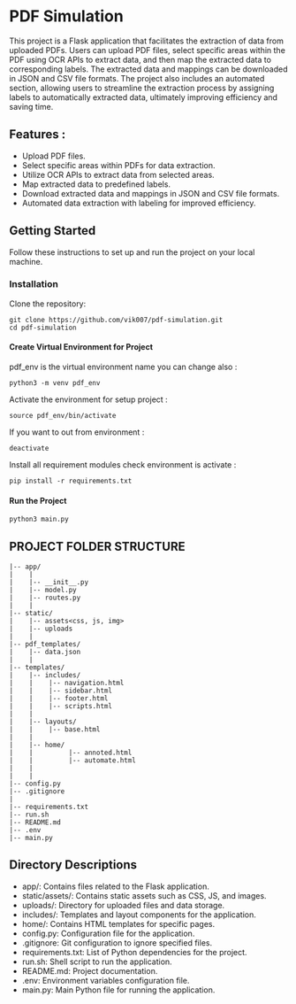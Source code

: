 # PDF Simulation
This project is a Flask application that facilitates the extraction of data from uploaded PDFs. Users can upload PDF files, select specific areas within the PDF using OCR APIs to extract data, and then map the extracted data to corresponding labels. The extracted data and mappings can be downloaded in JSON and CSV file formats. The project also includes an automated section, allowing users to streamline the extraction process by assigning labels to automatically extracted data, ultimately improving efficiency and saving time.

## Features :

   - Upload PDF files.
   - Select specific areas within PDFs for data extraction.
   - Utilize OCR APIs to extract data from selected areas.
   - Map extracted data to predefined labels.
   - Download extracted data and mappings in JSON and CSV file formats.
   - Automated data extraction with labeling for improved efficiency.

## Getting Started

Follow these instructions to set up and run the project on your local machine.

### Installation

Clone the repository:
```
git clone https://github.com/vik007/pdf-simulation.git
cd pdf-simulation
```
#### Create Virtual Environment for Project 
pdf_env is the virtual environment name you can change also :
```
python3 -m venv pdf_env
```

Activate the environment for setup project :
```
source pdf_env/bin/activate
```

If you want to out from environment :
```
deactivate
```

Install all requirement modules check environment is activate :
```
pip install -r requirements.txt
```

#### Run the Project 
```
python3 main.py
```

 

## PROJECT FOLDER STRUCTURE 
   ```
   |-- app/
   |    |
   |    |-- __init__.py                           
   |    |-- model.py                 
   |    |-- routes.py                       
   |    |                  
   |-- static/
   |    |-- assets<css, js, img>          
   |    |-- uploads
   |    |
   |-- pdf_templates/
   |    |-- data.json
   |    |
   |-- templates/                      
   |    |-- includes/                  
   |    |    |-- navigation.html       
   |    |    |-- sidebar.html          
   |    |    |-- footer.html           
   |    |    |-- scripts.html          
   |    |
   |    |-- layouts/                   
   |    |    |-- base.html              
   |    |        
   |    |-- home/                      
   |    |         |-- annoted.html            
   |    |         |-- automate.html         
   |    |                 
   |    |    
   |-- config.py                             
   |-- .gitignore                     
   |
   |-- requirements.txt                     
   |-- run.sh
   |-- README.md
   |-- .env                                 
   |-- main.py                               
   ```
 
## Directory Descriptions

   - app/: Contains files related to the Flask application.
   - static/assets/: Contains static assets such as CSS, JS, and images.
   - uploads/: Directory for uploaded files and data storage.
   - includes/: Templates and layout components for the application.
   - home/: Contains HTML templates for specific pages.
   - config.py: Configuration file for the application.
   - .gitignore: Git configuration to ignore specified files.
   - requirements.txt: List of Python dependencies for the project.
   - run.sh: Shell script to run the application.
   - README.md: Project documentation.
   - .env: Environment variables configuration file.
   - main.py: Main Python file for running the application.
